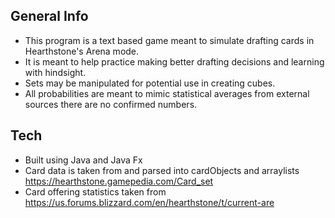 ## General Info
* This program is a text based game meant to simulate drafting cards in Hearthstone's Arena mode.
* It is meant to help practice making better drafting decisions and learning with hindsight.
* Sets may be manipulated for potential use in creating cubes.
* All probabilities are meant to mimic statistical averages from external sources there are no confirmed numbers.

## Tech
* Built using Java and Java Fx
* Card data is taken from and parsed into cardObjects and arraylists\
https://hearthstone.gamepedia.com/Card_set
* Card offering statistics taken from\
https://us.forums.blizzard.com/en/hearthstone/t/current-are

